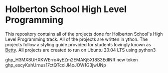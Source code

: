 # Holberton School High Level Programming

This repository contains all of the projects done for Holberton School's High Level Programming track. All of the projects are written in ython. The projects follow a styling guide provided for students lovingly known as <a href="https://github.com/holbertonschool/Betty">Betty</a>. All projects are created to run on Ubuntu 20.04 LTS using python3

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
new token
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
